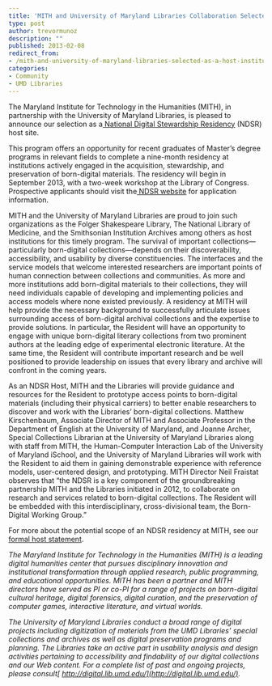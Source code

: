 ```yaml
---
title: 'MITH and University of Maryland Libraries Collaboration Selected as a Host Institution for Inaugural National Digital Stewardship Residency Program'
type: post
author: trevormunoz
description: ""
published: 2013-02-08
redirect_from: 
- /mith-and-university-of-maryland-libraries-selected-as-a-host-institution-for-inaugural-national-digital-stewardship-residency-program/
categories:
- Community
- UMD Libraries
---
```

The Maryland Institute for Technology in the Humanities (MITH), in partnership with the University of Maryland Libraries, is pleased to announce our selection as a[ National Digital Stewardship Residency](http://www.digitalpreservation.gov/ndsr/index.html) (NDSR) host site.

This program offers an opportunity for recent graduates of Master’s degree programs in relevant fields to complete a nine-month residency at institutions actively engaged in the acquisition, stewardship, and preservation of born-digital materials. The residency will begin in September 2013, with a two-week workshop at the Library of Congress. Prospective applicants should visit the[ NDSR website](http://www.digitalpreservation.gov/ndsr/applicationinfo.html) for application information.

MITH and the University of Maryland Libraries are proud to join such organizations as the Folger Shakespeare Library, The National Library of Medicine, and the Smithsonian Institution Archives among others as host institutions for this timely program. The survival of important collections—particularly born-digital collections—depends on their discoverability, accessibility, and usability by diverse constituencies. The interfaces and the service models that welcome interested researchers are important points of human connection between collections and communities. As more and more institutions add born-digital materials to their collections, they will need individuals capable of developing and implementing policies and access models where none existed previously. A residency at MITH will help provide the necessary background to successfully articulate issues surrounding access of born-digital archival collections and the expertise to provide solutions. In particular, the Resident will have an opportunity to engage with unique born-digital literary collections from two prominent authors at the leading edge of experimental electronic literature. At the same time, the Resident will contribute important research and be well positioned to provide leadership on issues that every library and archive will confront in the coming years.

As an NDSR Host, MITH and the Libraries will provide guidance and resources for the Resident to prototype access points to born-digital materials (including their physical carriers) to better enable researchers to discover and work with the Libraries’ born-digital collections. Matthew Kirschenbaum, Associate Director of MITH and Associate Professor in the Department of English at the University of Maryland, and Joanne Archer, Special Collections Librarian at the University of Maryland Libraries along with staff from MITH, the Human-Computer Interaction Lab of the University of Maryland iSchool, and the University of Maryland Libraries will work with the Resident to aid them in gaining demonstrable experience with reference models, user-centered design, and prototyping. MITH Director Neil Fraistat observes that “the NDSR is a key component of the groundbreaking partnership MITH and the Libraries initiated in 2012, to collaborate on research and services related to born-digital collections. The Resident will be embedded with this interdisciplinary, cross-divisional team, the Born-Digital Working Group.”

For more about the potential scope of an NDSR residency at MITH, see our [formal host statement](http://www.digitalpreservation.gov/ndsr/hosts.html).

_The Maryland Institute for Technology in the Humanities (MITH) is a leading digital humanities center that pursues disciplinary innovation and institutional transformation through applied research, public programming, and educational opportunities. MITH has been a partner and MITH directors have served as PI or co-PI for a range of projects on born-digital cultural heritage, digital forensics, digital curation, and the preservation of computer games, interactive literature, and virtual worlds._

_The University of Maryland Libraries conduct a broad range of digital projects including digitization of materials from the UMD Libraries’ special collections and archives as well as digital preservation programs and planning. The Libraries take an active part in usability analysis and design activities pertaining to accessibility and findability of our digital collections and our Web content. For a complete list of past and ongoing projects, please consult[ http://digital.lib.umd.edu/](http://digital.lib.umd.edu/)._
